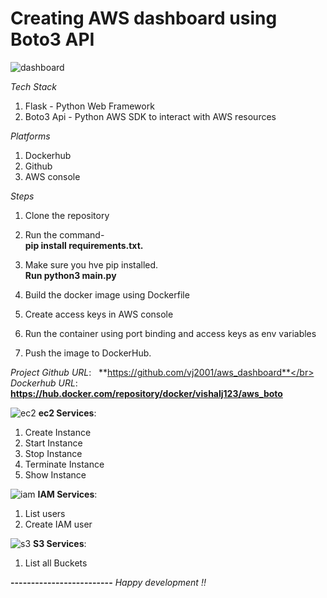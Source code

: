 # Creating AWS dashboard using Boto3 API
![dashboard](https://user-images.githubusercontent.com/42600392/165296408-9ddf572b-0ff5-412d-89a7-93c6e83df952.png)

*Tech Stack*
1. Flask - Python Web Framework
2. Boto3 Api - Python AWS SDK to interact with AWS resources

*Platforms*
1. Dockerhub
2. Github
3. AWS console

*Steps*

1. Clone the repository
2. Run the command- </br>
   **pip install requirements.txt.** 
   
3. Make sure you hve pip installed.</br>
   **Run python3 main.py**
   
4. Build the docker image using Dockerfile

5. Create access keys in AWS console

6. Run the container using port binding and access keys as env variables
 
7. Push the image to DockerHub.

*Project Github URL*: &nbsp; **https://github.com/vj2001/aws_dashboard**</br>
*Dockerhub URL*:&nbsp;&nbsp; **https://hub.docker.com/repository/docker/vishalj123/aws_boto**

![ec2](https://user-images.githubusercontent.com/42600392/165295955-a07f6b51-fa0e-4c82-9f96-71cb7bdb45b4.png)
**ec2 Services**:
1. Create Instance
2. Start Instance
3. Stop Instance
4. Terminate Instance
5. Show Instance

![iam](https://user-images.githubusercontent.com/42600392/165296085-967e370a-e68f-4f34-b66a-182ff432791d.png)
**IAM Services**:
1. List users
2. Create IAM user

![s3](https://user-images.githubusercontent.com/42600392/165296157-276abe7d-d0b7-4a2e-bbfd-5b42103827a3.png)
**S3 Services**:
1. List all Buckets

**-------------------------**
*Happy development !!*
